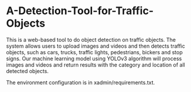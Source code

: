 # A-Detection-Tool-for-Traffic-Objects

This is a web-based tool to do object detection on traffic objects. The system allows users to upload images and videos and then detects traffic objects, such as cars, trucks, traffic lights, pedestrians, bickers and stop signs. Our machine learning model using YOLOv3 algorithm will process images and videos and return results with the category and location of all detected objects.

The environment configuration is in xadmin/requirements.txt.
